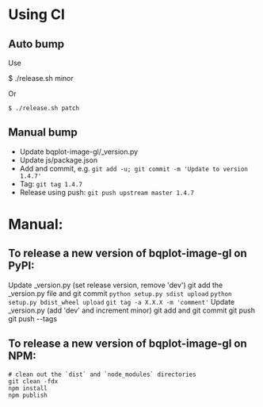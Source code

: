 # Using CI

## Auto bump

Use

   $ ./release.sh minor

Or

    $ ./release.sh patch

## Manual bump
 * Update bqplot-image-gl/_version.py
 * Update js/package.json
 * Add and commit, e.g. `git add -u; git commit -m 'Update to version 1.4.7'`
 * Tag: `git tag 1.4.7`
 * Release using push: `git push upstream master 1.4.7`

# Manual:
## To release a new version of bqplot-image-gl on PyPI:

Update _version.py (set release version, remove 'dev')
git add the _version.py file and git commit
`python setup.py sdist upload`
`python setup.py bdist_wheel upload`
`git tag -a X.X.X -m 'comment'`
Update _version.py (add 'dev' and increment minor)
git add and git commit
git push
git push --tags

##  To release a new version of bqplot-image-gl on NPM:

```
# clean out the `dist` and `node_modules` directories
git clean -fdx
npm install
npm publish
```
